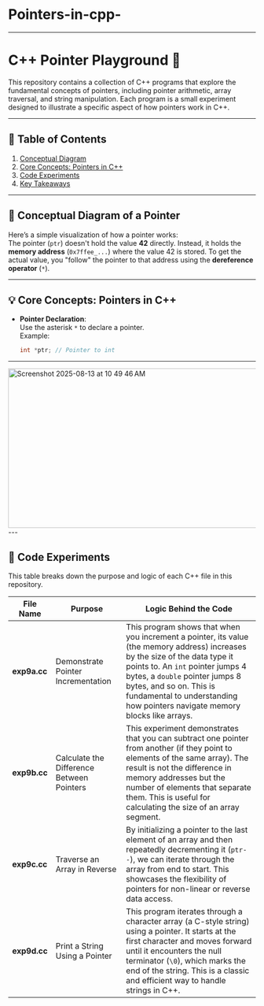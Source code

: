 # Pointers-in-cpp-
---
 # C++ Pointer Playground 🚀

This repository contains a collection of C++ programs that explore the fundamental concepts of pointers, including pointer arithmetic, array traversal, and string manipulation. Each program is a small experiment designed to illustrate a specific aspect of how pointers work in C++.

---

## 📜 Table of Contents
1. [Conceptual Diagram](#conceptual-diagram-of-a-pointer)
2. [Core Concepts: Pointers in C++](#core-concepts-pointers-in-c)
3. [Code Experiments](#code-experiments)
4. [Key Takeaways](#key-takeaways)

---

## 🧩 Conceptual Diagram of a Pointer

Here’s a simple visualization of how a pointer works:  
The pointer (`ptr`) doesn't hold the value **42** directly. Instead, it holds the **memory address** (`0x7ffee_...`) where the value 42 is stored. To get the actual value, you "follow" the pointer to that address using the **dereference operator** (`*`).

---

## 💡 Core Concepts: Pointers in C++

- **Pointer Declaration**:  
  Use the asterisk `*` to declare a pointer.  
  Example:  
  ```cpp
  int *ptr; // Pointer to int
---
<img width="799" height="324" alt="Screenshot 2025-08-13 at 10 49 46 AM" src="https://github.com/user-attachments/assets/10a9223f-2ef8-4b7f-9425-abdd3cccac5b" />
---

## 🧪 Code Experiments

This table breaks down the purpose and logic of each C++ file in this repository.

| File Name  | Purpose | Logic Behind the Code |
|------------|---------|-----------------------|
| **exp9a.cc** | Demonstrate Pointer Incrementation | This program shows that when you increment a pointer, its value (the memory address) increases by the size of the data type it points to. An `int` pointer jumps 4 bytes, a `double` pointer jumps 8 bytes, and so on. This is fundamental to understanding how pointers navigate memory blocks like arrays. |
| **exp9b.cc** | Calculate the Difference Between Pointers | This experiment demonstrates that you can subtract one pointer from another (if they point to elements of the same array). The result is not the difference in memory addresses but the number of elements that separate them. This is useful for calculating the size of an array segment. |
| **exp9c.cc** | Traverse an Array in Reverse | By initializing a pointer to the last element of an array and then repeatedly decrementing it (`ptr--`), we can iterate through the array from end to start. This showcases the flexibility of pointers for non-linear or reverse data access. |
| **exp9d.cc** | Print a String Using a Pointer | This program iterates through a character array (a C-style string) using a pointer. It starts at the first character and moves forward until it encounters the null terminator (`\0`), which marks the end of the string. This is a classic and efficient way to handle strings in C++. |


  
